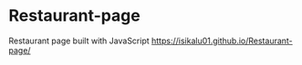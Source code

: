 # Restaurant-page
Restaurant page built with JavaScript
https://isikalu01.github.io/Restaurant-page/
